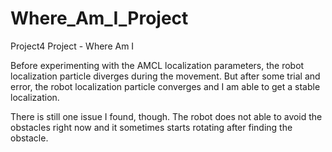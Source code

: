 # Where_Am_I_Project

Project4
Project - Where Am I

Before experimenting with the AMCL localization parameters, the robot localization particle diverges during the movement. But after some trial and error, the robot localization particle converges and I am able to get a stable localization.

There is still one issue I found, though. The robot does not able to avoid the obstacles right now and it sometimes starts rotating after finding the obstacle.
